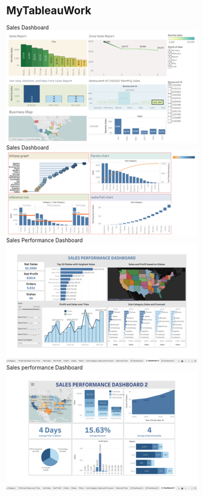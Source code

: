 # MyTableauWork
Sales Dashboard
![alt text](https://github.com/NabanitaBorua/MyTableauWork/blob/main/Dashboard%201.png)
Sales Dashboard
![alt text](https://github.com/NabanitaBorua/MyTableauWork/blob/main/Dashboard%202.png)
Sales Performance Dashboard
![alt text](https://github.com/NabanitaBorua/MyTableauWork/blob/main/Dashboard3.png)
Sales performance Dashboard
![alt text](https://github.com/NabanitaBorua/MyTableauWork/blob/main/dashboard5.png)





